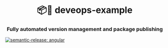 <h1 align="center" style="border-bottom: none;">📦🚀 deveops-example</h1>
<h3 align="center">Fully automated version management and package publishing</h3>

[![semantic-release: angular](https://img.shields.io/badge/semantic--release-angular-e10079?logo=semantic-release)](https://github.com/semantic-release/semantic-release)
